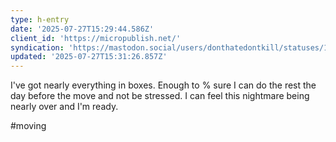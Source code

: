 ```yaml
---
type: h-entry
date: '2025-07-27T15:29:44.586Z'
client_id: 'https://micropublish.net/'
syndication: 'https://mastodon.social/users/donthatedontkill/statuses/114925913756418950'
updated: '2025-07-27T15:31:26.857Z'
---
```

I've got nearly everything in boxes. Enough to % sure I can do the rest the day before the move and not be stressed. I can feel this nightmare being nearly over and I'm ready.

#moving
